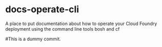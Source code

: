docs-operate-cli
================

A place to put documentation about how to operate your Cloud Foundry deployment using the command line tools bosh and cf



#This is a dummy commit.
